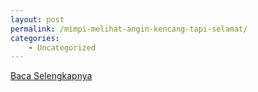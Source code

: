 ```yaml
---
layout: post
permalink: /mimpi-melihat-angin-kencang-tapi-selamat/
categories:
    - Uncategorized
---
```


[Baca Selengkapnya](/05)